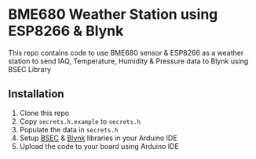 # BME680  Weather Station using ESP8266 & Blynk

This repo contains code to use BME680 sensor & ESP8266 as a weather station to send IAQ, Temperature, Humidity & Pressure data to Blynk using BSEC Library

## Installation 

1. Clone this repo
2. Copy `secrets.h.example` to `secrets.h`
3. Populate the data in `secrets.h`
4. Setup [BSEC](https://github.com/boschsensortec/BSEC-Arduino-library) & [Blynk](https://docs.blynk.io/en/blynk.edgent-firmware-api/installation/install-blynk-library-in-arduino-ide) libraries in your Arduino IDE
5. Upload the code to your board using Arduino IDE
